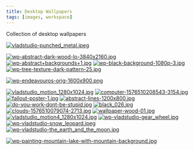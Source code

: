 ```yaml
---
title: Desktop Wallpapers
tags: [images, workspace]
---
```


Collection of desktop wallpapers
<!--more-->
[![vladstudio-punched_metal.jpeg](/files/images/wallpapers/desktop/wp-vladstudio-punched_metal.jpeg)](/files/images/wallpapers/desktop/wp-vladstudio-punched_metal.jpeg)

[![wp-abstract-dark-wood-lo-3840x2160.jpg](/files/images/wallpapers/desktop/wp-abstract-dark-wood-lo-3840x2160.jpg)](/files/images/wallpapers/desktop/wp-abstract-dark-wood-lo-3840x2160.jpg)
[![wp-abstract+backgrounds+1.jpg](/files/images/wallpapers/desktop/wp-abstract+backgrounds+1.jpg)](/files/images/wallpapers/desktop/wp-abstract+backgrounds+1.jpg)
[![wp-black-background-1080p-3.jpg](/files/images/wallpapers/desktop/wp-black-background-1080p-3.jpg)](/files/images/wallpapers/desktop/wp-black-background-1080p-3.jpg)
[![wp-tree-texture-dark-pattern-25.jpg](/files/images/wallpapers/desktop/wp-tree-texture-dark-pattern-25.jpg)](/files/images/wallpapers/desktop/wp-tree-texture-dark-pattern-25.jpg)

[![wp-endeavouros-orig-1600x900.png](/files/images/wallpapers/desktop/wp-endeavouros-orig-1600x900.png)](/files/images/wallpapers/desktop/wp-endeavouros-orig-1600x900.png)

[![vladstudio_motion_1280x1024.jpg](/files/images/wallpapers/desktop/wp-vladstudio_motion_1280x1024.jpg)](/files/images/wallpapers/desktop/wp-vladstudio_motion_1280x1024.jpg)
[![computer-1576510208543-3154.jpg](/files/images/wallpapers/desktop/wp-computer-locked-1576510208543-3154.jpg)](/files/images/wallpapers/desktop/wp-computer-locked-1576510208543-3154.jpg)
[![fallout-poster-1.jpg](/files/images/wallpapers/desktop/wp-fallout-poster-1.jpg)](/files/images/wallpapers/desktop/wp-fallout-poster-1.jpg)
[![abstract-lines-1200x800.jpg](/files/images/wallpapers/desktop/wp-abstract-lines-1200x800.jpg)](/files/images/wallpapers/desktop/wp-abstract-lines-1200x800.jpg)
[![do-you-work-dont-be-stupid.jpg](/files/images/wallpapers/desktop/wp-do-you-work-dont-be-stupid.jpg)](/files/images/wallpapers/desktop/wp-do-you-work-dont-be-stupid.jpg)
[![black_026.jpg](/files/images/wallpapers/desktop/wp-black_026.jpg)](/files/images/wallpapers/desktop/wp-black_026.jpg)
[![clouds-1576510079074-2713.jpg](/files/images/wallpapers/desktop/wp-clouds-1576510079074-2713.jpg)](/files/images/wallpapers/desktop/wp-clouds-1576510079074-2713.jpg)
[![wallpaper-wood-01.jpg](/files/images/wallpapers/desktop/wp-abstract-wood-01.jpg)](/files/images/wallpapers/desktop/wp-abstract-wood-01.jpg)
[![vladstudio_motion4_1280x1024.jpg](/files/images/wallpapers/desktop/wp-vladstudio_motion4_1280x1024.jpg)](/files/images/wallpapers/desktop/wp-vladstudio_motion4_1280x1024.jpg)
[![wp-vladstudio-gear_wheel.jpg](/files/images/wallpapers/desktop/wp-vladstudio-gear_wheel.jpg)](/files/images/wallpapers/desktop/wp-vladstudio-gear_wheel.jpg)
[![wp-vladstudio-snow_leopard.jpeg](/files/images/wallpapers/desktop/wp-vladstudio-snow_leopard.jpeg)](/files/images/wallpapers/desktop/wp-vladstudio-snow_leopard.jpeg)
[![wp-vladstudio-the_earth_and_the_moon.jpg](/files/images/wallpapers/desktop/wp-vladstudio-the_earth_and_the_moon.jpg)](/files/images/wallpapers/desktop/wp-vladstudio-the_earth_and_the_moon.jpg)

[![wp-painting-mountain-lake-with-mountain-background.jpg](/files/images/wallpapers/desktop/wp-painting-mountain-lake-with-mountain-background.jpg)](/files/images/wallpapers/desktop/wp-painting-mountain-lake-with-mountain-background.jpg)
